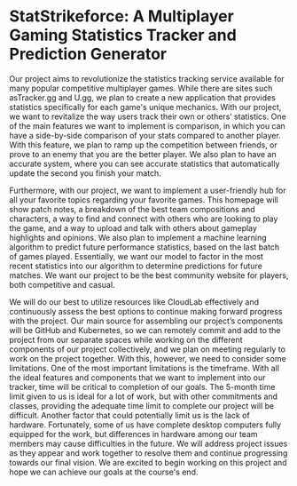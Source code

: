 # StatStrikeforce: A Multiplayer Gaming Statistics Tracker and Prediction Generator 
Our project aims to revolutionize the statistics tracking service available for many popular competitive multiplayer games. While there are sites such asTracker.gg and U.gg, we plan to create a new application that provides statistics specifically for each game's unique mechanics. With our project, we want to revitalize the way users track their own or others’ statistics. One of the main features we want to implement is comparison, in which you can have a side-by-side comparison of your stats compared to another player. With this feature, we plan to ramp up the competition between friends, or prove to an enemy that you are the better player. We also plan to have an accurate system, where you can see accurate statistics that automatically update the second you finish your match.

Furthermore, with our project, we want to implement a user-friendly hub for all your favorite topics regarding your favorite games. This homepage will show patch notes, a breakdown of the best team compositions and characters, a way to find and connect with others who are looking to play the game, and a way to upload and talk with others about gameplay highlights and opinions. We also plan to implement a machine learning algorithm to predict future performance statistics, based on the last batch of games played. Essentially, we want our model to factor in the most recent statistics into our algorithm to determine predictions for future matches. We want our project to be the best community website for players, both competitive and casual.

We will do our best to utilize resources like CloudLab effectively and continuously assess the best options to continue making forward progress with the project. Our main source for assembling our project’s components will be GitHub and Kubernetes, so we can remotely commit and add to the project from our separate spaces while working on the different components of our project collectively, and we plan on meeting regularly to work on the project together. With this, however, we need to consider some limitations. One of the most important limitations is the timeframe. With all the ideal features and components that we want to implement into our tracker, time will be critical to completion of our goals. The 5-month time limit given to us is ideal for a lot of work, but with other commitments and classes, providing the adequate time limit to complete our project will be difficult. Another factor that could potentially limit us is the lack of hardware. Fortunately, some of us have complete desktop computers fully equipped for the work, but differences in hardware among our team members may cause difficulties in the future. We will address project issues as they appear and work together to resolve them and continue progressing towards our final vision. We are excited to begin working on this project and hope we can achieve our goals at the course's end.
